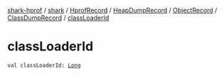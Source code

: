 [shark-hprof](../../../../../index.md) / [shark](../../../../index.md) / [HprofRecord](../../../index.md) / [HeapDumpRecord](../../index.md) / [ObjectRecord](../index.md) / [ClassDumpRecord](index.md) / [classLoaderId](./class-loader-id.md)

# classLoaderId

`val classLoaderId: `[`Long`](https://kotlinlang.org/api/latest/jvm/stdlib/kotlin/-long/index.html)